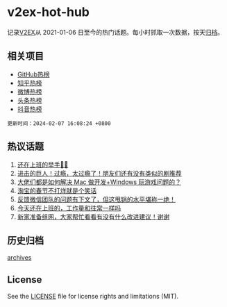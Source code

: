 # v2ex-hot-hub

 记录[V2EX](https://www.v2ex.com/)从 2021-01-06 日至今的热门话题。每小时抓取一次数据，按天[归档](archives)。
 
 ## 相关项目

- [GitHub热榜](https://github.com/snaildev/github-hot-hub)
- [知乎热榜](https://github.com/snaildev/zhihu-hot-hub)
- [微博热榜](https://github.com/snaildev/weibo-hot-hub)
- [头条热榜](https://github.com/snaildev/toutiao-hot-hub)
- [抖音热榜](https://github.com/snaildev/douyin-hot-hub)


 `更新时间：2024-02-07 16:08:24 +0800`

## 热议话题

1. [还在上班的举手🙋‍♂️](https://www.v2ex.com/t/1014798)
1. [进击的巨人！过瘾，太过瘾了！朋友们还有没有类似的剧推荐](https://www.v2ex.com/t/1014727)
1. [大佬们都是如何解决 Mac 做开发+Windows 玩游戏问题的？](https://www.v2ex.com/t/1014742)
1. [淘宝的春节不打烊就是个笑话](https://www.v2ex.com/t/1014782)
1. [反馈微信团队的问题有下文了，但这甩锅的水平堪称一绝！](https://www.v2ex.com/t/1014806)
1. [今天还在上班的，工作量和往常一样吗](https://www.v2ex.com/t/1014832)
1. [新家准备组网，大家帮忙看看有没有什么改进建议！谢谢](https://www.v2ex.com/t/1014838)

## 历史归档

[archives](archives)

## License

See the [LICENSE](LICENSE) file for license rights and limitations (MIT).
